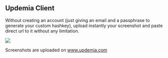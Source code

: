 ## Updemia Client

Without creating an account (just giving an email and a passphrase to generate your custom hashkey), upload instantly your screenshot and paste direct url to it without any limitation.

![](http://www.updemia.com/static/e/c/xl/58d41fc47ffdf.png)

Screenshots are uploaded on www.updemia.com